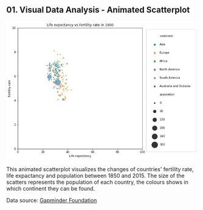## 01. Visual Data Analysis - Animated Scatterplot

![Image](https://github.com/i-dominguez/spiced_projects/blob/main/01_data_visualization/animated_plot.gif)

This animated scatterplot visualizes the changes of countries' fertility rate, life expactancy and population between 1850 and 2015. The size of the scatters represents the population of each country, the colours shows in which continent they can be found.

Data source: [Gapminder Foundation](https://www.gapminder.org/data/)
